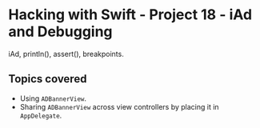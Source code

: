# Hacking with Swift - Project 18 - iAd and Debugging

iAd, println(), assert(), breakpoints.

## Topics covered

- Using ```ADBannerView```.
- Sharing ```ADBannerView``` across view controllers by placing it in ```AppDelegate```.
